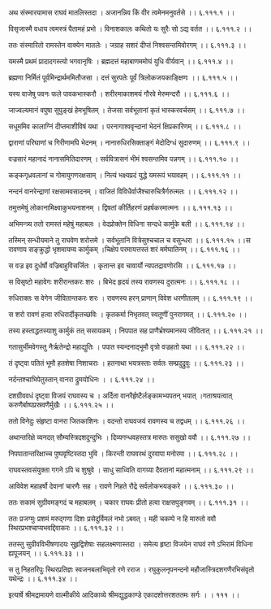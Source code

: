 अथ संस्मारयामास राघवं मातलिस्तदा ।
अजानन्निव किं वीर त्वमेनमनुवर्तसे ।। ६.१११.१ ।।

विसृजास्मै वधाय त्वमस्त्रं पैतामहं प्रभो ।
विनाशकालः कथितो यः सुरैः सो ऽद्य वर्तत ।। ६.१११.२ ।।

ततः संस्मारितो रामस्तेन वाक्येन मातलेः ।
जग्राह सशरं दीप्तं निश्वसन्तमिवोरगम् ।। ६.१११.३ ।।

यमस्मै प्रथमं प्रादादगस्त्यो भगवानृषिः ।
ब्रह्मदत्तं महाबाणममोघं युधि वीर्यवान् ।। ६.१११.४ ।।

ब्रह्मणा निर्मितं पूर्वमिन्द्रार्थममितौजसा ।
दत्तं सुरपतेः पूर्वं त्रिलोकजयकाङ्क्षिणः ।। ६.१११.५ ।।

यस्य वाजेषु पवनः फले पावकभास्करौ ।
शरीरमाकाशमयं गौरवे मेरुमन्दरौ ।। ६.१११.६ ।।

जाज्वल्यमानं वपुषा सुपुङ्खं हेमभूषितम् ।
तेजसा सर्वभूतानां कृतं भास्करवर्चसम् ।। ६.१११.७ ।।

सधूममिव कालाग्निं दीप्तमाशीविषं यथा ।
परनागाश्ववृन्दानां भेदनं क्षिप्रकारिणम् ।। ६.१११.८ ।।

द्वाराणां परिघाणां च गिरीणामपि भेदनम् ।
नानारुधिरसिक्ताङ्गं मेदोदिग्धं सुदारुणम् ।। ६.१११.९ ।।

वज्रसारं महानादं नानासमितिदारणम् ।
सर्ववित्रासनं भीमं श्वसन्तमिव पन्नगम् ।। ६.१११.१० ।।

कङ्कगृध्रवलानां च गोमायुगणरक्षसाम् ।
नित्यं भक्ष्यप्रदं युद्धे यमरूपं भयावहम् ।। ६.१११.११ ।।

नन्दनं वानरेन्द्राणां रक्षसामवसादनम् ।
वाजितं विविधैर्वाजैश्चारुचित्रैर्गरुत्मतः ।। ६.१११.१२ ।।

तमुत्तमेषुं लोकानामिक्ष्वाकुभयनाशनम् ।
द्विषतां कीर्तिहरणं प्रहर्षकरमात्मनः ।। ६.१११.१३ ।।

अभिमन्त्र्य ततो रामस्तं महेषुं महाबलः ।
वेदप्रोक्तेन विधिना सन्दधे कार्मुके बली ।। ६.१११.१४ ।।

तस्मिन् सन्धीयमाने तु राघवेण शरोत्तमे ।
सर्वभूतानि वित्रेसुश्चचाल च वसुन्धरा ।। ६.१११.१५ ।।स रावणाय सङ्क्रुद्धो भृशमायम्य कार्मुकम् ।चिक्षेप परमायत्तस्तं शरं मर्मघातिनम् ।। ६.१११.१६ ।।

स वज्र इव दुर्धर्षो वज्रिबाहुविसर्जितः ।
कृतान्त इव चावार्यो न्यपतद्रावणोरसि ।। ६.१११.१७ ।।

स विसृष्टो महावेगः शरीरान्तकरः शरः ।
बिभेद हृदयं तस्य रावणस्य दुरात्मनः ।। ६.१११.१८ ।।

रुधिराक्तः स वेगेन जीवितान्तकरः शरः ।
रावणस्य हरन् प्राणान् विवेश धरणीतलम् ।। ६.१११.१९ ।।

स शरो रावणं हत्वा रुधिरार्दीकृतच्छविः ।
कृतकर्मा निभृतवत् स्वतूणीं पुनरागमत् ।। ६.१११.२० ।।

तस्य हस्ताद्धतस्याशु कार्मुकं तत् ससायकम् ।
निपपात सह प्राणैर्भ्रश्यमानस्य जीवितात् ।। ६.१११.२१ ।।

गतासुर्भीमवेगस्तु नैर्ऋतेन्द्रो महाद्युतिः ।
पपात स्यन्दनाद्भूमौ वृत्रो वज्रहतो यथा ।। ६.१११.२२ ।।

तं दृष्ट्वा पतितं भूमौ हतशेषा निशाचराः ।
हतनाथा भयत्रस्ताः सर्वतः सम्प्रदुद्रुवुः ।। ६.१११.२३ ।।

नर्दन्तश्चाभिपेतुस्तान् वानरा द्रुमयोधिनः ।
। ६.१११.२४ ।।

दशग्रीववधं दृष्ट्वा विजयं राघवस्य च ।
अर्दिता वानरैर्हृष्टैर्लङ्कामभ्यपतन् भयात् ।गताश्रयत्वात् करुणैर्बाष्पप्रस्रवणैर्मुखैः ।। ६.१११.२५ ।।

ततो विनेदुः संहृष्टा वानरा जितकाशिनः ।
वदन्तो राघवजयं रावणस्य च तद्वधम् ।। ६.१११.२६ ।।

अथान्तरिक्षे व्यनदत् सौम्यस्त्रिदशदुन्दुभिः ।
दिव्यगन्धवहस्तत्र मारुतः ससुखो ववौ ।। ६.१११.२७ ।।

निपपातान्तरिक्षाच्च पुष्पवृष्टिस्तदा भुवि ।
किरन्ती राघवरथं दुरवापा मनोरमा ।। ६.१११.२८ ।।

राघवस्तवसंयुक्ता गगने ऽपि च शुश्रुवे ।
साधु साध्विति वागग्र्या दैवतानां महात्मनाम् ।। ६.१११.२९ ।।

आविवेश महाहर्षो देवानां चारणैः सह ।
रावणे निहते रौद्रे सर्वलोकभयङ्करे ।। ६.१११.३० ।।

ततः सकामं सुग्रीवमङ्गदं च महाबलम् ।
चकार राघवः प्रीतो हत्वा राक्षसपुङ्गवम् ।। ६.१११.३१ ।।

ततः प्रजग्मुः प्रशमं मरुद्गणा दिशः प्रसेदुर्विमलं नभो ऽबवत् ।
मही चकम्पे न हि मारुतो ववौ स्थिरप्रभश्चाप्यभवद्दिवाकरः ।। ६.१११.३२ ।।

ततस्तु सुग्रीवविभीषणादयः सुहृद्विशेषाः सहलक्ष्मणास्तदा ।
समेत्य हृष्टा विजयेन राघवं रणे ऽभिरामं विधिना ह्यपूजयन् ।। ६.१११.३३ ।।

स तु निहतरिपुः स्थिरप्रतिज्ञः स्वजनबलाभिवृतो रणे रराज ।
रघुकुलनृपनन्दनो महौजास्त्रिदशगणैरभिसंवृतो यथेन्द्रः ।। ६.१११.३४ ।।

इत्यार्षे श्रीमद्रामायणे वाल्मीकीये आदिकाव्ये श्रीमद्युद्धकाण्डे एकादशोत्तरशततमः सर्गः ।
। १११ ।।

